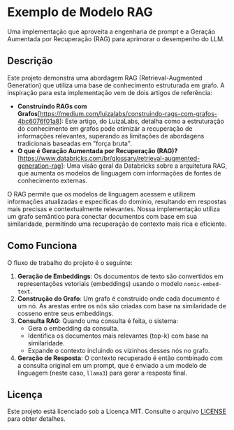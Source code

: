 # Exemplo de Modelo RAG

Uma implementação que aproveita a engenharia de prompt e a Geração Aumentada por Recuperação (RAG) para aprimorar o desempenho do LLM.

## Descrição

Este projeto demonstra uma abordagem RAG (Retrieval-Augmented Generation) que utiliza uma base de conhecimento estruturada em grafo. A inspiração para esta implementação vem de dois artigos de referência:

-   **Construindo RAGs com Grafos**[https://medium.com/luizalabs/construindo-rags-com-grafos-4bc6076f01a8]: Este artigo, do LuizaLabs, detalha como a estruturação do conhecimento em grafos pode otimizár a recuperação de informações relevantes, superando as limitações de abordagens tradicionais baseadas em "força bruta".
-   **O que é Geração Aumentada por Recuperação (RAG)?**[https://www.databricks.com/br/glossary/retrieval-augmented-generation-rag]: Uma visão geral da Databricks sobre a arquitetura RAG, que aumenta os modelos de linguagem com informações de fontes de conhecimento externas.

O RAG permite que os modelos de linguagem acessem e utilizem informações atualizadas e específicas do domínio, resultando em respostas mais precisas e contextualmente relevantes. Nossa implementação utiliza um grafo semântico para conectar documentos com base em sua similaridade, permitindo uma recuperação de contexto mais rica e eficiente.

## Como Funciona

O fluxo de trabalho do projeto é o seguinte:

1.  **Geração de Embeddings**: Os documentos de texto são convertidos em representações vetoriais (embeddings) usando o modelo `nomic-embed-text`.
2.  **Construção do Grafo**: Um grafo é construído onde cada documento é um nó. As arestas entre os nós são criadas com base na similaridade de cosseno entre seus embeddings.
3.  **Consulta RAG**: Quando uma consulta é feita, o sistema:
    * Gera o embedding da consulta.
    * Identifica os documentos mais relevantes (top-k) com base na similaridade.
    * Expande o contexto incluindo os vizinhos desses nós no grafo.
4.  **Geração de Resposta**: O contexto recuperado é então combinado com a consulta original em um prompt, que é enviado a um modelo de linguagem (neste caso, `llama3`) para gerar a resposta final.

## Licença

Este projeto está licenciado sob a Licença MIT. Consulte o arquivo [LICENSE](rag-model-example/LICENSE) para obter detalhes.